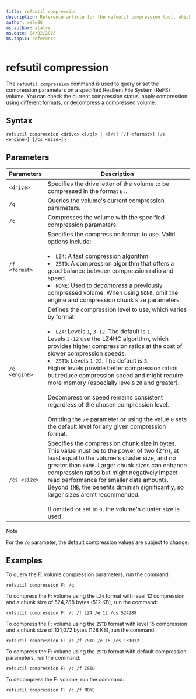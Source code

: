```yaml
---
title: refsutil compression
description: Reference article for the refsutil compression tool, which queries or modifies compression settings on a Resilient File System (ReFS) volume in Windows.
author: xelu86
ms.author: alalve
ms.date: 04/02/2025
ms.topic: reference
---
```


# refsutil compression

The `refsutil compression` command is used to query or set the compression parameters on a specified Resilient File System (ReFS) volume. You can check the current compression status, apply compression using different formats, or decompress a compressed volume.

## Syntax

```
refsutil compression <drive> <[/q]> | <[/c] [/f <format>] [/e <engine>] [/cs <size>]>
```

## Parameters

| Parameters | Description |
|--|--|
| `<drive>` | Specifies the drive letter of the volume to be compressed in the format `E:`. |
| `/q` | Queries the volume's current compression parameters. |
| `/c` | Compresses the volume with the specified compression parameters. |
| `/f <format>` | Specifies the compression format to use. Valid options include:<br><br> <li>`LZ4`: A fast compression algorithm. <li> `ZSTD`: A compression algorithm that offers a good balance between compression ratio and speed. <li> `NONE`: Used to *decompress* a previously compressed volume. When using `NONE`, omit the engine and compression chunk size parameters.</li> |
| `/e <engine>` | Defines the compression level to use, which varies by format:<br><br> <li> `LZ4`: Levels `1`, `3-12`. The default is `1`. <br>Levels `3-12` use the LZ4HC algorithm, which provides higher compression ratios at the cost of slower compression speeds. <br><li> `ZSTD`: Levels `1-22`. The default is `3`. <br>Higher levels provide better compression ratios but reduce compression speed and might require more memory (especially levels `20` and greater). <br><br>Decompression speed remains consistent regardless of the chosen compression level.</li><br> Omitting the `/e` parameter or using the value `0` sets the default level for any given compression format. |
| `/cs <size>` | Specifies the compression chunk size in bytes. This value must be to the power of two (2^*n*), at least equal to the volume's cluster size, and no greater than `64MB`. Larger chunk sizes can enhance compression ratios but might negatively impact read performance for smaller data amounts. Beyond `1MB`, the benefits diminish significantly, so larger sizes aren't recommended.<br><br> If omitted or set to `0`, the volume's cluster size is used. |

> [!NOTE]
> For the `/e` parameter, the default compression values are subject to change.

## Examples

To query the F: volume compression parameters, run the command:

```
refsutil compression F: /q
```

To compress the F: volume using the `LZ4` format with level 12 compression and a chunk size of 524,288 bytes (512 KB), run the command:

```
refsutil compression F: /c /f LZ4 /e 12 /cs 524288
```

To compress the F: volume using the `ZSTD` format with level 15 compression and a chunk size of 131,072 bytes (128 KB), run the command:

```
refsutil compression F: /c /f ZSTD /e 15 /cs 131072
```

To compress the F: volume using the `ZSTD` format with default compression parameters, run the command:

```
refsutil compression F: /c /f ZSTD
```

To decompress the F: volume, run the command:

```
refsutil compression F: /c /f NONE
```
